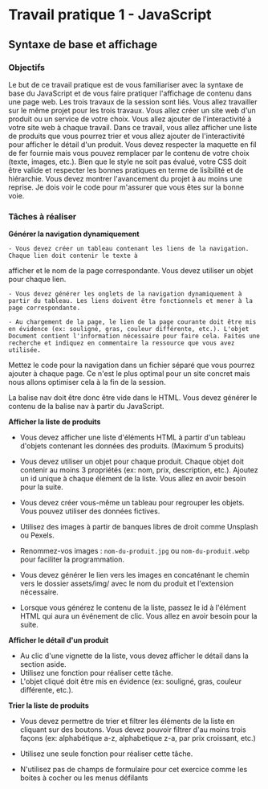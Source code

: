 # Travail pratique 1 - JavaScript

## Syntaxe de base et affichage

### Objectifs

Le but de ce travail pratique est de vous familiariser avec la syntaxe de base du JavaScript et de vous faire
pratiquer l'affichage de contenu dans une page web.
Les trois travaux de la session sont liés. Vous allez travailler sur le même projet pour les trois travaux. Vous allez
créer un site web d'un produit ou un service de votre choix. Vous allez ajouter de l'interactivité à votre site web à
chaque travail.
Dans ce travail, vous allez afficher une liste de produits que vous pourrez trier et vous allez ajouter de
l'interactivité pour afficher le détail d'un produit.
Vous devez respecter la maquette en fil de fer fournie mais vous pouvez remplacer par le contenu de votre choix
(texte, images, etc.). Bien que le style ne soit pas évalué, votre CSS doit être valide et respecter les bonnes
pratiques en terme de lisibilité et de hiérarchie.
Vous devez montrer l'avancement du projet à au moins une reprise. Je dois voir le code pour m'assurer que vous
êtes sur la bonne voie.

### Tâches à réaliser

**Générer la navigation dynamiquement**

    - Vous devez créer un tableau contenant les liens de la navigation. Chaque lien doit contenir le texte à
afficher et le nom de la page correspondante. Vous devez utiliser un objet pour chaque lien.

    - Vous devez générer les onglets de la navigation dynamiquement à partir du tableau. Les liens doivent être fonctionnels et mener à la page correspondante.

    - Au chargement de la page, le lien de la page courante doit être mis en évidence (ex: souligné, gras, couleur différente, etc.). L'objet Document contient l'information nécessaire pour faire cela. Faites une recherche et indiquez en commentaire la ressource que vous avez utilisée.


Mettez le code pour la navigation dans un fichier séparé que vous pourrez ajouter à chaque page. Ce n'est le plus optimal pour un site concret mais nous allons optimiser cela à la fin de la session.

La balise nav doit être donc être vide dans le HTML. Vous devez générer le contenu de la balise nav à partir du
JavaScript.

**Afficher la liste de produits**

- Vous devez afficher une liste d'éléments HTML à partir d'un tableau d'objets contenant les données des produits. (Maximum 5 produits)

- Vous devez utiliser un objet pour chaque produit. Chaque objet doit contenir au moins 3 propriétés (ex:
nom, prix, description, etc.). Ajoutez un id unique à chaque élément de la liste. Vous allez en avoir besoin
pour la suite.

- Vous devez créer vous-même un tableau pour regrouper les objets. Vous pouvez utiliser des données fictives.

- Utilisez des images à partir de banques libres de droit comme Unsplash ou Pexels.

- Renommez-vos images : `nom-du-produit.jpg` ou `nom-du-produit.webp` pour faciliter la
programmation.

- Vous devez générer le lien vers les images en concaténant le chemin vers le dossier assets/img/ avec le nom du produit et l'extension nécessaire.

- Lorsque vous générez le contenu de la liste, passez le id à l'élément HTML qui aura un événement de clic.
Vous allez en avoir besoin pour la suite.

**Afficher le détail d'un produit**

- Au clic d'une vignette de la liste, vous devez afficher le détail dans la section aside.
- Utilisez une fonction pour réaliser cette tâche.
- L'objet cliqué doit être mis en évidence (ex: souligné, gras, couleur différente, etc.).

**Trier la liste de produits**

- Vous devez permettre de trier et filtrer les éléments de la liste en cliquant sur des boutons. Vous devez
pouvoir filtrer d'au moins trois façons (ex: alphabétique a-z, alphabetique z-a, par prix croissant, etc.)

- Utilisez une seule fonction pour réaliser cette tâche.

- N'utilisez pas de champs de formulaire pour cet exercice comme les boites à cocher ou les menus défilants

